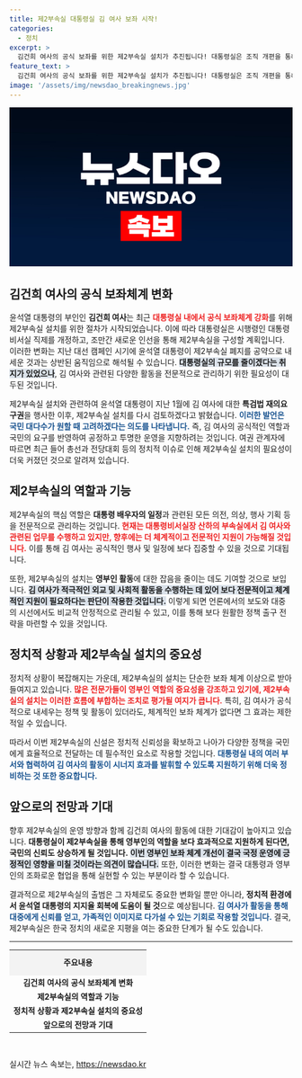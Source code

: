 ```yaml
---
title: 제2부속실 대통령실 김 여사 보좌 시작!
categories:
  - 정치
excerpt: >
  김건희 여사의 공식 보좌를 위한 제2부속실 설치가 추진됩니다! 대통령실은 조직 개편을 통해 영부인 활동의 잡음 해소와 효율성을 높이려 하고 있습니다. 이전 공약과 배치된 결정에 여론이 주목하는 가운데, 새로운 변화가 기대됩니다!
feature_text: >
  김건희 여사의 공식 보좌를 위한 제2부속실 설치가 추진됩니다! 대통령실은 조직 개편을 통해 영부인 활동의 잡음 해소와 효율성을 높이려 하고 있습니다. 이전 공약과 배치된 결정에 여론이 주목하는 가운데, 새로운 변화가 기대됩니다!
image: '/assets/img/newsdao_breakingnews.jpg'
---
```


<p><img src="/assets/img/newsdao_breakingnews.jpg" alt="flaretime 속보" /></p>

<h2 data-ke-size="size26">김건희 여사의 공식 보좌체계 변화</h2>

<p data-ke-size="size16">윤석열 대통령의 부인인 <b>김건희 여사</b>는 최근 <b><span style="color: #ee2323;">대통령실 내에서 공식 보좌체계 강화</span></b>를 위해 제2부속실 설치를 위한 절차가 시작되었습니다. 이에 따라 대통령실은 시행령인 대통령비서실 직제를 개정하고, 조만간 새로운 인선을 통해 제2부속실을 구성할 계획입니다. 이러한 변화는 지난 대선 캠페인 시기에 윤석열 대통령이 제2부속실 폐지를 공약으로 내세운 것과는 상반된 움직임으로 해석될 수 있습니다. <b><span style="background-color: #21538527;">대통령실의 규모를 줄이겠다는 취지가 있었으나</span></b>, 김 여사와 관련된 다양한 활동을 전문적으로 관리하기 위한 필요성이 대두된 것입니다.</p>

<p data-ke-size="size16">제2부속실 설치와 관련하여 윤석열 대통령이 지난 1월에 김 여사에 대한 <b>특검법 재의요구권</b>을 행사한 이후, 제2부속실 설치를 다시 검토하겠다고 밝혔습니다. <b><span style="color: #1a5490;">이러한 발언은 국민 대다수가 원할 때 고려하겠다는 의도를 나타냅니다.</span></b> 즉, 김 여사의 공식적인 역할과 국민의 요구를 반영하여 공정하고 투명한 운영을 지향하려는 것입니다. 여권 관계자에 따르면 최근 들어 총선과 전당대회 등의 정치적 이슈로 인해 제2부속실 설치의 필요성이 더욱 커졌던 것으로 알려져 있습니다.</p>

<h2 data-ke-size="size26">제2부속실의 역할과 기능</h2>

<p data-ke-size="size16">제2부속실의 핵심 역할은 <b>대통령 배우자의 일정</b>과 관련된 모든 의전, 의상, 행사 기획 등을 전문적으로 관리하는 것입니다. <b><span style="color: #ee2323;">현재는 대통령비서실장 산하의 부속실에서 김 여사와 관련된 업무를 수행하고 있지만, 향후에는 더 체계적이고 전문적인 지원이 가능해질 것입니다.</span></b> 이를 통해 김 여사는 공식적인 행사 및 일정에 보다 집중할 수 있을 것으로 기대됩니다.</p>

<p data-ke-size="size16">또한, 제2부속실의 설치는 <b>영부인 활동</b>에 대한 잡음을 줄이는 데도 기여할 것으로 보입니다. <b><span style="background-color: #21538527;">김 여사가 적극적인 외교 및 사회적 활동을 수행하는 데 있어 보다 전문적이고 체계적인 지원이 필요하다는 판단이 작용한 것입니다.</span></b> 이렇게 되면 언론에서의 보도와 대중의 시선에서도 비교적 안정적으로 관리될 수 있고, 이를 통해 보다 원활한 정책 출구 전략을 마련할 수 있을 것입니다.</p>

<h2 data-ke-size="size26">정치적 상황과 제2부속실 설치의 중요성</h2>

<p data-ke-size="size16">정치적 상황이 복잡해지는 가운데, 제2부속실의 설치는 단순한 보좌 체계 이상으로 받아들여지고 있습니다. <b><span style="color: #ee2323;">많은 전문가들이 영부인 역할의 중요성을 강조하고 있기에, 제2부속실의 설치는 이러한 흐름에 부합하는 조치로 평가될 여지가 큽니다.</span></b> 특히, 김 여사가 공식적으로 내세우는 정책 및 활동이 있더라도, 체계적인 보좌 체계가 없다면 그 효과는 제한적일 수 있습니다. </p>

<p data-ke-size="size16">따라서 이번 제2부속실의 신설은 정치적 신뢰성을 확보하고 나아가 다양한 정책을 국민에게 효율적으로 전달하는 데 필수적인 요소로 작용할 것입니다. <b><span style="color: #1a5490;">대통령실 내의 여러 부서와 협력하여 김 여사의 활동이 시너지 효과를 발휘할 수 있도록 지원하기 위해 더욱 정비하는 것 또한 중요합니다.</span></b></p>

<h2 data-ke-size="size26">앞으로의 전망과 기대</h2>

<p data-ke-size="size16">향후 제2부속실의 운영 방향과 함께 김건희 여사의 활동에 대한 기대감이 높아지고 있습니다. <b>대통령실이 제2부속실을 통해 영부인의 역할을 보다 효과적으로 지원하게 된다면, 국민의 신뢰도 상승하게 될 것입니다.</b> <b><span style="background-color: #21538527;">이번 영부인 보좌 체계 개선이 결국 국정 운영에 긍정적인 영향을 미칠 것이라는 의견이 많습니다.</span></b> 또한, 이러한 변화는 결국 대통령과 영부인의 조화로운 협업을 통해 실현할 수 있는 부분이라 할 수 있습니다.</p>

<p data-ke-size="size16">결과적으로 제2부속실의 출범은 그 자체로도 중요한 변화일 뿐만 아니라, <b>정치적 환경에서 윤석열 대통령의 지지율 회복에 도움이 될 것</b>으로 예상됩니다. <b><span style="color: #1a5490;">김 여사가 활동을 통해 대중에게 신뢰를 얻고, 가족적인 이미지로 다가설 수 있는 기회로 작용할 것입니다.</span></b> 결국, 제2부속실은 한국 정치의 새로운 지평을 여는 중요한 단계가 될 수도 있습니다.</p>

<hr>

<table style="width: 100%; border-collapse: collapse;">
    <tr>
        <td style="text-align: center; height: 40px; background-color: #f3f3f3;"><b>주요내용</b></td>
    </tr>
    <tr>
        <td style="text-align: center; height: 17px;"><b>김건희 여사의 공식 보좌체계 변화</b></td>
    </tr>
    <tr>
        <td style="text-align: center; height: 17px;"><b>제2부속실의 역할과 기능</b></td>
    </tr>
    <tr>
        <td style="text-align: center; height: 17px;"><b>정치적 상황과 제2부속실 설치의 중요성</b></td>
    </tr>
    <tr>
        <td style="text-align: center; height: 17px;"><b>앞으로의 전망과 기대</b></td>
    </tr>
</table>

<p data-ke-size="size16">&nbsp;</p>
실시간 뉴스 속보는, <a href="https://newsdao.kr" rel="dofollow">https://newsdao.kr</a>


